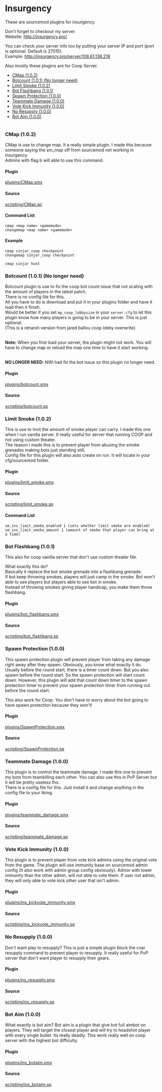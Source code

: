 # Insurgency
These are sourcemod plugins for insurgency.<br>

Don't forget to checkout my server.<br>
Website: http://insurgency.pro/

You can check your server info too by putting your server IP and port (port is optional. Default is 27015).<br>
Example: http://insurgency.pro/server/108.61.136.218

Also mostly these plugins are for Coop Server.

 * <a href='#cmap-102'>CMap (1.0.2)</a>
 * <a href='#botcount-101'>Botcount (1.0.1) (No longer need)</a>
 * <a href='#limit-smoke-102'>Limit Smoke (1.0.2)</a>
 * <a href='#bot-flashbang-101'>Bot Flashbang (1.0.1)</a>
 * <a href='#spawn-protection-100'>Spawn Protection (1.0.0)</a>
 * <a href='#teammate-damage-100'>Teammate Damage (1.0.0)</a>
 * <a href='#vote-kick-immunity-100'>Vote Kick Immunity (1.0.0)</a>
 * <a href='#no-resupply-100'>No Resupply (1.0.0)</a>
 * <a href='#bot-aim-100'>Bot Aim (1.0.0)</a><br><br>
 


### CMap (1.0.2)
CMap is use to change map. It a really simple plugin. I made this because someone saying the sm_map off from sourcemod not working in insurgency.<br>
Admins with flag b will able to use this command.<br>

#### Plugin
[plugins/CMap.smx](https://github.com/zWolfi/Insurgency/blob/master/plugins/CMap.smx?raw=true)

#### Source
[scripting/CMap.sp](https://github.com/zWolfi/Insurgency/blob/master/scripting/CMap.sp)

#### Command List
```
cmap <map name> <gamemode>
changemap <map name> <gamemode>
```

#### Example
```
cmap sinjar_coop checkpoint
changemap sinjar_coop checkpoint

cmap sinjar hunt
```


### Botcount (1.0.1) (No longer need)
Botcount plugin is use to fix the coop bot count issue that not scaling with the amount of players in the latest patch.<br>
There is no config file for this.<br>
All you have to do is download and put it in your plugins folder and have it load then it finish.<br>
Would be better if you set `mp_coop_lobbysize` in your `server.cfg` to let this plugin know how many players is going to be in your server. This is just optional.<br>
(This is a reharsh version from jared ballou coop lobby overwrite)<br><br>

**Note:** When you first load your server, the plugin might not work. You will have to change map or reload the map one time to have it start working.<br><br>

**NO LONGER NEED:** NWI had fix the bot issue so this plugin no longer need.<br>

#### Plugin
[plugins/botcount.smx](https://github.com/zWolfi/Insurgency/blob/master/plugins/botcount.smx?raw=true)

#### Source
[scripting/botcount.sp](https://github.com/zWolfi/Insurgency/blob/master/scripting/botcount.sp)


### Limit Smoke (1.0.2)
This is use to limit the amount of smoke player can carry. I made this one when I run vanilla server. It really useful for server that running COOP and not using custom theater.<br>
The reason I made this is to prevent player from abusing the smoke grenades making bots just standing still.<br>
Config file for this plugin will also auto create on run. It will locate in your cfg/sourcemod folder.<br>

#### Plugin
[plugins/limit_smoke.smx](https://github.com/zWolfi/Insurgency/blob/master/plugins/limit_smoke.smx?raw=true)

#### Source
[scripting/limit_smoke.sp](https://github.com/zWolfi/Insurgency/blob/master/scripting/limit_smoke.sp)

#### Command List
```
sm_ins_limit_smoke_enabled 1 (sets whether limit smoke are enabled)
sm_ins_limit_smoke_amount 1 (amount of smoke that player can bring at a time)
```


### Bot Flashbang (1.0.1)
This also for coop vanilla server that don't use custom theater file.<br>

What exactly this do?<br>
Basically it replace the bot smoke grenade into a flashbang grenade.<br>
If bot keep throwing smokes, players will just camp in the smoke. Bot won't able to see players but players able to see bot in smoke.<br>
Instead of throwing smokes giving player handicap, you make them throw flashbang.<br>

#### Plugin
[plugins/bot_flashbang.smx](https://github.com/zWolfi/Insurgency/blob/master/plugins/bot_flashbang.smx?raw=true)

#### Source
[scripting/bot_flashbang.sp](https://github.com/zWolfi/Insurgency/blob/master/scripting/bot_flashbang.sp)


### Spawn Protection (1.0.0)
This spawn protection plugin will prevent player from taking any damage right away after they spawn. Obviously, you know what exactly it do.<br>
Usually before the round start, there is a timer count down. But you also spawn before the round start. So the spawn protection will start count down. However, this plugin will add that count down timer to the spawn protection timer to prevent your spawn protection timer from running out before the round start.<br>

This also work for Coop. You don't have to worry about the bot going to have spawn protection because they won't!

#### Plugin
[plugins/SpawnProtection.smx](https://github.com/zWolfi/Insurgency/blob/master/plugins/SpawnProtection.smx?raw=true)

#### Source
[scripting/SpawnProtection.sp](https://github.com/zWolfi/Insurgency/blob/master/scripting/SpawnProtection.sp)


### Teammate Damage (1.0.0)
This plugin is to control the teammate damage. I made this one to prevent my bots from teamkilling each other. You can also use this in PvP Server but it will be pretty useless tho.<br>
There is a config file for this. Just install it and change anything in the config file to your liking.

#### Plugin
[plugins/teammate_damage.smx](https://github.com/zWolfi/Insurgency/blob/master/plugins/teammate_damage.smx?raw=true)

#### Source
[scripting/teammate_damage.sp](https://github.com/zWolfi/Insurgency/blob/master/scripting/teammate_damage.sp)


### Vote Kick Immunity (1.0.0)
This plugin is to prevent player from vote kick admins using the original vote from the game. The plugin will use immunity base on sourcemod admin config (It also work with admin group config obviously). Admin with lower immunity than the other admin, will not able to vote them. If user not admin, they will only able to vote kick other user that isn't admin.

#### Plugin
[plugins/ins_kickvote_immunity.smx](https://github.com/zWolfi/Insurgency/blob/master/plugins/ins_kickvote_immunity.smx?raw=true)

#### Source
[scripting/ins_kickvote_immunity.sp](https://github.com/zWolfi/Insurgency/blob/master/scripting/ins_kickvote_immunity.sp)


### No Resupply (1.0.0)
Don't want play to resupply? This is just a simple plugin block the cvar resupply command to prevent player to resupply. It really useful for PvP server that don't want player to resupply their gears.

#### Plugin
[plugins/no_resupply.smx](https://github.com/zWolfi/Insurgency/blob/master/plugins/no_resupply.smx?raw=true)

#### Source
[scripting/no_resupply.sp](https://github.com/zWolfi/Insurgency/blob/master/scripting/no_resupply.sp)



### Bot Aim (1.0.0)
What exactly is bot aim? Bot aim is a plugin that give bot full aimbot on players. They will target the closest player and will try to headshot player with every single bullet. Its really deadly. This work really well on coop server with the highest bot difficulty.

#### Plugin
[plugins/ins_botaim.smx](https://github.com/zWolfi/Insurgency/blob/master/plugins/ins_botaim.smx?raw=true)

#### Source
[scripting/ins_botaim.sp](https://github.com/zWolfi/Insurgency/blob/master/scripting/ins_botaim.sp)
